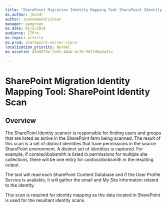 ```yaml
---
title: "SharePoint Migration Identity Mapping Tool SharePoint Identity Scan"
ms.author: jhendr
author: JoanneHendrickson
manager: pamgreen
ms.date: 01/5/2018
audience: ITPro
ms.topic: article
ms.prod: sharepoint-server-itpro
localization_priority: Normal
ms.assetid: 43b8829e-2a92-48ab-8c70-902fd0a8a91a

---
```


# SharePoint Migration Identity Mapping Tool: SharePoint Identity Scan

## Overview

The SharePoint Identity scanner is responsible for finding users and groups that are listed as active in the SharePoint farm being scanned. The result of this scan is a set of distinct identities that have permissions in the source SharePoint environment. A distinct set of identities is captured. For example, if contoso\bobsmith is listed in permissions for multiple site collections, there will be one entry for contoso\bobsmith in the resulting output.
  
The tool will read each SharePoint Content Database and if the User Profile Service is available, it will gather the email and My Site information related to the identity.
  
This scan is required for identity mapping as the data located in SharePoint is used for the resultant identity scans. 
  

